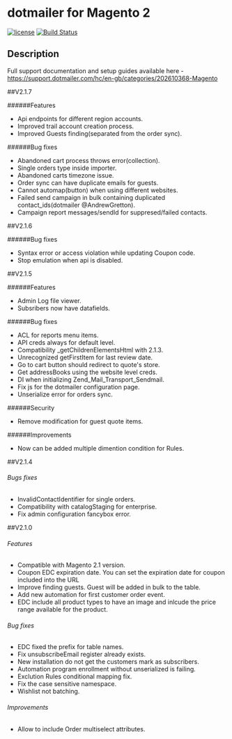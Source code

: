  dotmailer for Magento 2
 ======
 
[![license](https://img.shields.io/github/license/mashape/apistatus.svg)](LICENSE.md)
[![Build Status](https://travis-ci.org/dotmailer/dotmailer-magento2-extension.svg?branch=master)](dotmailer/dotmailer-magento2-extension)

## Description

Full support documentation and setup guides available here - https://support.dotmailer.com/hc/en-gb/categories/202610368-Magento

##V2.1.7

######Features
 - Api endpoints for different region accounts.
 - Improved trail account creation process.
 - Improved Guests finding(separated from the order sync).
 
######Bug fixes
 - Abandoned cart process throws error(collection).
 - Single orders type inside importer.
 - Abandoned carts timezone issue.
 - Order sync can have duplicate emails for guests.
 - Cannot automap(button) when using different websites.
 - Failed send campaign in bulk containing duplicated contact_ids(dotmailer @AndrewGretton).
 - Campaign report messages/sendId for suppresed/failed contacts.

##V2.1.6

######Bug fixes
 - Syntax error or access violation while updating Coupon code.
 - Stop emulation when api is disabled.  
 
##V2.1.5

######Features
 - Admin Log file viewer.
 - Subsribers now have datafields.
 
######Bug fixes
 - ACL for reports menu items.
 - API creds always for default level.
 - Compatibility _getChildrenElementsHtml with 2.1.3.
 - Unrecognized getFirstItem for last review date.
 - Go to cart button should redirect to quote's store.
 - Get addressBooks using the website level creds.
 - DI when initializing Zend_Mail_Transport_Sendmail.
 - Fix js for the dotmailer configuration page.
 - Unserialize error for orders sync. 
 
######Security
 - Remove modification for guest quote items.
 
######Improvements 
 - Now can be added multiple dimention condition for Rules.

##V2.1.4

###### Bugs fixes
 - InvalidContactIdentifier for single orders.
 - Compatibility with catalogStaging for enterprise.
 - Fix admin configuration fancybox error.

##V2.1.0
###### Features
 - Compatible with Magento 2.1 version.
 - Coupon EDC expiration date. You can set the expiration date for coupon included into the URL
 - Improve finding guests. Guest will be added in bulk to the table.
 - Add new automation for first customer order event.
 - EDC include all product types to have an image and inlcude the price range available for the product.   

###### Bug fixes
 - EDC fixed the prefix for table names.
 - Fix unsubscribeEmail register already exists.
 - New installation do not get the customers mark as subscribers.
 - Automation program enrollment without unserialized is failing.
 - Exclution Rules conditional mapping fix.
 - Fix the case sensitive namespace.
 - Wishlist not batching.

###### Improvements
 - Allow to include Order multiselect attributes. 